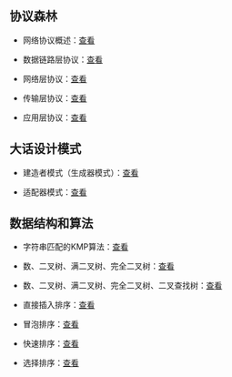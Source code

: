 
## 协议森林

- 网络协议概述：[查看](https://github.com/Tinyming-GO/php_for_life/blob/master/%E5%8D%8F%E8%AE%AE%E6%A3%AE%E6%9E%97/%E3%80%90%E5%8D%8F%E8%AE%AE%E6%A3%AE%E6%9E%97%E3%80%91%E9%82%AE%E5%B7%AE%E4%B8%8E%E9%82%AE%E5%B1%80%20(%E7%BD%91%E7%BB%9C%E5%8D%8F%E8%AE%AE%E6%A6%82%E8%A7%82).md)

- 数据链路层协议：[查看](https://github.com/Tinyming-GO/php_for_life/tree/master/%E5%8D%8F%E8%AE%AE%E6%A3%AE%E6%9E%97/%E6%95%B0%E6%8D%AE%E9%93%BE%E8%B7%AF%E5%B1%82%E5%8D%8F%E8%AE%AE)

- 网络层协议：[查看](https://github.com/Tinyming-GO/php_for_life/tree/master/%E5%8D%8F%E8%AE%AE%E6%A3%AE%E6%9E%97/%E7%BD%91%E7%BB%9C%E5%B1%82%E5%8D%8F%E8%AE%AE)

- 传输层协议：[查看](https://github.com/Tinyming-GO/php_for_life/tree/master/%E5%8D%8F%E8%AE%AE%E6%A3%AE%E6%9E%97/%E4%BC%A0%E8%BE%93%E5%B1%82%E5%8D%8F%E8%AE%AE)

- 应用层协议：[查看](https://github.com/Tinyming-GO/php_for_life/tree/master/%E5%8D%8F%E8%AE%AE%E6%A3%AE%E6%9E%97/%E5%BA%94%E7%94%A8%E5%B1%82%E5%8D%8F%E8%AE%AE)

## 大话设计模式

- 建造者模式（生成器模式）：[查看](https://github.com/Tinyming-GO/php_for_life/tree/master/%E5%A4%A7%E8%AF%9D%E8%AE%BE%E8%AE%A1%E6%A8%A1%E5%BC%8F/%E5%BB%BA%E9%80%A0%E8%80%85%E6%A8%A1%E5%BC%8F%EF%BC%88%E7%94%9F%E6%88%90%E5%99%A8%E6%A8%A1%E5%BC%8F%EF%BC%89)

- 适配器模式：[查看](https://github.com/Tinyming-GO/php_for_life/tree/master/%E5%A4%A7%E8%AF%9D%E8%AE%BE%E8%AE%A1%E6%A8%A1%E5%BC%8F/%E9%80%82%E9%85%8D%E5%99%A8%E6%A8%A1%E5%BC%8F)

## 数据结构和算法

- 字符串匹配的KMP算法：[查看](https://github.com/Tinyming-GO/php_for_life/blob/master/%E6%95%B0%E6%8D%AE%E7%BB%93%E6%9E%84%E4%B8%8E%E7%AE%97%E6%B3%95/%E5%AD%97%E7%AC%A6%E4%B8%B2%E5%8C%B9%E9%85%8D%E7%9A%84KMP%E7%AE%97%E6%B3%95.md)

- 数、二叉树、满二叉树、完全二叉树：[查看](https://github.com/Tinyming-GO/php_for_life/blob/master/%E6%95%B0%E6%8D%AE%E7%BB%93%E6%9E%84%E4%B8%8E%E7%AE%97%E6%B3%95/%E6%95%B0%E3%80%81%E4%BA%8C%E5%8F%89%E6%A0%91%E3%80%81%E6%BB%A1%E4%BA%8C%E5%8F%89%E6%A0%91%E3%80%81%E5%AE%8C%E5%85%A8%E4%BA%8C%E5%8F%89%E6%A0%91.md)

- 数、二叉树、满二叉树、完全二叉树、二叉查找树：[查看](https://github.com/Tinyming-GO/php_for_life/blob/master/%E6%95%B0%E6%8D%AE%E7%BB%93%E6%9E%84%E4%B8%8E%E7%AE%97%E6%B3%95/%E6%95%B0%E3%80%81%E4%BA%8C%E5%8F%89%E6%A0%91%E3%80%81%E6%BB%A1%E4%BA%8C%E5%8F%89%E6%A0%91%E3%80%81%E5%AE%8C%E5%85%A8%E4%BA%8C%E5%8F%89%E6%A0%91%E3%80%81%E4%BA%8C%E5%8F%89%E6%9F%A5%E6%89%BE%E6%A0%91.md)

- 直接插入排序：[查看](https://github.com/Tinyming-GO/php_for_life/blob/master/%E6%95%B0%E6%8D%AE%E7%BB%93%E6%9E%84%E4%B8%8E%E7%AE%97%E6%B3%95/%E7%9B%B4%E6%8E%A5%E6%8F%92%E5%85%A5%E6%8E%92%E5%BA%8F.md)

- 冒泡排序：[查看](https://github.com/Tinyming-GO/php_for_life/blob/master/%E6%95%B0%E6%8D%AE%E7%BB%93%E6%9E%84%E4%B8%8E%E7%AE%97%E6%B3%95/%E9%80%9A%E4%BF%97%E6%98%93%E6%87%82%E8%AE%B2%E8%A7%A3%20%E5%86%92%E6%B3%A1%E6%8E%92%E5%BA%8F.md)

- 快速排序：[查看](https://github.com/Tinyming-GO/php_for_life/blob/master/%E6%95%B0%E6%8D%AE%E7%BB%93%E6%9E%84%E4%B8%8E%E7%AE%97%E6%B3%95/%E9%80%9A%E4%BF%97%E6%98%93%E6%87%82%E8%AE%B2%E8%A7%A3%20%E5%BF%AB%E9%80%9F%E6%8E%92%E5%BA%8F.md)

- 选择排序：[查看](https://github.com/Tinyming-GO/php_for_life/blob/master/%E6%95%B0%E6%8D%AE%E7%BB%93%E6%9E%84%E4%B8%8E%E7%AE%97%E6%B3%95/%E9%80%9A%E4%BF%97%E6%98%93%E6%87%82%E8%AE%B2%E8%A7%A3%20%E9%80%89%E6%8B%A9%E6%8E%92%E5%BA%8F.md)
